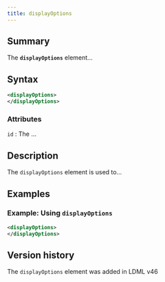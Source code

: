 ```yaml
---
title: displayOptions
---
```


## Summary

The **`displayOptions`** element…

## Syntax

```xml
<displayOptions>
</displayOptions>
```

### Attributes

`id`
:   The …

## Description

The `displayOptions` element is used to…

## Examples

### Example: Using `displayOptions`

```xml
<displayOptions>
</displayOptions>
```

## Version history

The `displayOptions` element was added in LDML v46

<!-- ## See also

- … -->
